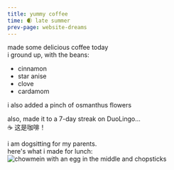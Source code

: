 ```yaml
---
title: yummy coffee
time: 🌒 late summer
prev-page: website-dreams
---
```

made some delicious coffee today  
i ground up, with the beans:
- cinnamon
- star anise
- clove
- cardamom  

i also added a pinch of osmanthus flowers

also, made it to a 7-day streak on DuoLingo...  
☕️ 这是咖啡！  

i am dogsitting for my parents.  
here's what i made for lunch:   
![chowmein with an egg in the middle and chopsticks](/assets/images/chowmein.png "lunch!")